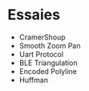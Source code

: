 # Essaies

- CramerShoup
- Smooth Zoom Pan
- Uart Protocol
- BLE Triangulation
- Encoded Polyline
- Huffman

